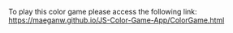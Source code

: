 To play this color game please access the following link: https://maeganw.github.io/JS-Color-Game-App/ColorGame.html
